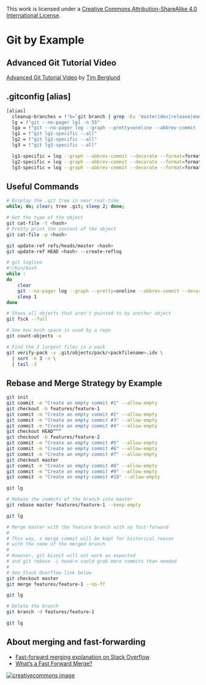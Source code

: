 This work is licensed under a
[Creative Commons Attribution-ShareAlike 4.0 International License](http://creativecommons.org/licenses/by-sa/4.0/).

# Git by Example

## Advanced Git Tutorial Video

[Advanced Git Tutorial Video](https://www.youtube.com/watch?v=0SJCYPsef54)
by [Tim Berglund](https://github.com/tlberglund)

## .gitconfig [alias]

```bash
[alias]
  cleanup-branches = !"b=`git branch | grep -Ev 'master|dev|release|manager-readme'`; if [ $? -eq 0 ] && [ `echo $b | wc -l` -gt 0 ]; then git branch | grep -Ev 'master|dev|release|manager-readme' | xargs git branch -D; else echo 'No branch to delete'; fi;"
  lg = !"git --no-pager lg1 -n 55"
  lga = !"git --no-pager log --graph --pretty=oneline --abbrev-commit --decorate --all $*"
  lg1 = !"git lg1-specific --all"
  lg2 = !"git lg2-specific --all"
  lg3 = !"git lg3-specific --all"

  lg1-specific = log --graph --abbrev-commit --decorate --format=format:'%C(bold blue)%h%C(reset) - %C(bold green)(%ar)%C(reset) %C(white)%s%C(reset) %C(dim white)- %an%C(reset)%C(auto)%d%C(reset)'
  lg2-specific = log --graph --abbrev-commit --decorate --format=format:'%C(bold blue)%h%C(reset) - %C(bold cyan)%aD%C(reset) %C(bold green)(%ar)%C(reset)%C(auto)%d%C(reset)%n''          %C(white)%s%C(reset) %C(dim white)- %an%C(reset)'
  lg3-specific = log --graph --abbrev-commit --decorate --format=format:'%C(bold blue)%h%C(reset) - %C(bold cyan)%aD%C(reset) %C(bold green)(%ar)%C(reset) %C(bold cyan)(committed: %cD)%C(reset) %C(auto)%d%C(reset)%n''          %C(white)%s%C(reset)%n''

```

## Useful Commands

```bash
# Display the .git tree in near real-time
while; do; clear; tree .git; sleep 2; done;
```

```bash
# Get the type of the object
git cat-file -t <hash>
# Pretty print the content of the object
git cat-file -p <hash>
```

```bash
git update-ref refs/heads/master <hash>
git update-ref HEAD <hash> --create-reflog
```

```bash
# git loglive
#!/bin/bash
while :
do
    clear
    git --no-pager log --graph --pretty=oneline --abbrev-commit --decorate --all $*
    sleep 1
done
```

```bash
# Shows all objects that aren't pointed to by another object
git fsck --full
```

```bash
# See how much space is used by a repo
git count-objects -v
```

```bash
# Find the 3 largest files in a pack
git verify-pack -v .git/objects/pack/<packfilename>.idx \
  | sort -k 3 -n \
  | tail -3
```

## Rebase and Merge Strategy by Example

```bash
git init
git commit -m "Create an empty commit #1" --allow-empty
git checkout -b features/feature-1
git commit -m "Create an empty commit #2" --allow-empty
git commit -m "Create an empty commit #3" --allow-empty
git commit -m "Create an empty commit #4" --allow-empty
git checkout HEAD^^^
git checkout -b features/feature-2
git commit -m "Create an empty commit #5" --allow-empty
git commit -m "Create an empty commit #6" --allow-empty
git commit -m "Create an empty commit #7" --allow-empty
git checkout master
git commit -m "Create an empty commit #8" --allow-empty
git commit -m "Create an empty commit #9" --allow-empty
git commit -m "Create an empty commit #10" --allow-empty

git lg

# Rebase the commits of the branch into master
git rebase master features/feature-1 --keep-empty

git lg

# Merge master with the feature branch with no fast-forward
#
# This way, a merge commit will be kept for historical reason
# with the name of the merged branch
#
# However, git bisect will not work as expected
# and git rebase -i head~n could grab more commits than needed
#
# See Stack Overflow link below
git checkout master
git merge features/feature-1 --no-ff

git lg

# Delete the branch
git branch -d features/feature-1

git lg
```

## About merging and fast-forwarding

- [Fast-forward merging explanation on Stack Overflow](https://stackoverflow.com/questions/2850369/why-does-git-fast-forward-merges-by-default#2850413)
- [Whatʼs a Fast Forward Merge?](./fast-forward.pdf)

[![creativecommons image](https://i.creativecommons.org/l/by-sa/4.0/80x15.png)](http://creativecommons.org/licenses/by-sa/4.0/)
